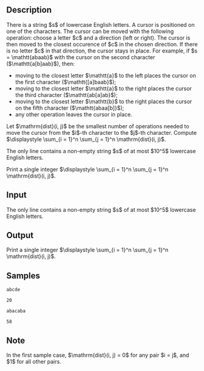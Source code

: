 ## Description

<div><p>There is a string $s$ of lowercase English letters. A cursor is positioned on one of the characters. The cursor can be moved with the following operation: choose a letter $c$ and a direction (left or right). The cursor is then moved to the closest occurence of $c$ in the chosen direction. If there is no letter $c$ in that direction, the cursor stays in place. For example, if $s = \mathtt{abaab}$ with the cursor on the second character ($\mathtt{a[b]aab}$), then:</p><ul><li> moving to the closest letter $\mathtt{a}$ to the left places the cursor on the first character ($\mathtt{[a]baab}$);</li><li> moving to the closest letter $\mathtt{a}$ to the right places the cursor the third character ($\mathtt{ab[a]ab}$);</li><li> moving to the closest letter $\mathtt{b}$ to the right places the cursor on the fifth character ($\mathtt{abaa[b]}$);</li><li> any other operation leaves the cursor in place.</li></ul><p>Let $\mathrm{dist}(i, j)$ be the smallest number of operations needed to move the cursor from the $i$-th character to the $j$-th character. Compute $\displaystyle \sum_{i = 1}^n \sum_{j = 1}^n \mathrm{dist}(i, j)$.</p></div><div class="input-specification"><p>The only line contains a non-empty string $s$ of at most $10^5$ lowercase English letters.</p></div><div class="output-specification"><p>Print a single integer $\displaystyle \sum_{i = 1}^n \sum_{j = 1}^n \mathrm{dist}(i, j)$.</p></div>

## Input

<p>The only line contains a non-empty string $s$ of at most $10^5$ lowercase English letters.</p>

## Output

<p>Print a single integer $\displaystyle \sum_{i = 1}^n \sum_{j = 1}^n \mathrm{dist}(i, j)$.</p>

## Samples

```input1
abcde
```

```output1
20
```






```input2
abacaba
```

```output2
58
```




## Note

<p>In the first sample case, $\mathrm{dist}(i, j) = 0$ for any pair $i = j$, and $1$ for all other pairs.</p>
